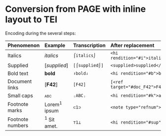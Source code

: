 # Conversion from PAGE with inline layout to TEI

Encoding during the several steps:

| Phenomenon       | Example                                            | Transcription  | After replacement                    |
|:-----------------|:---------------------------------------------------|:---------------|:-------------------------------------|
| Italics          | *italics*                                          | `⌠italics⌡`    | `<hi rendition="#i">italics</hi>`    |
| Supplied         | [*supplied*]                                       | `[⌠supplied⌡]` | `<supplied>supplied</supplied>`      |
| Bold text        | **bold**                                           | `↾bold⇃`       | `<hi rendition="#b">bold</hi>`       |
| Document links   | [**F42**]                                          | `[F42]`        | `[<ref target="#doc_F42">F42</ref>]` |
| Small caps       | <span style="font-variant: small-caps;">abc</span> | `₍ABC₎`        | `<hi rendition="#k">abc</hi>`        |
| Footnote marks   | Lorem<sup>1</sup> ipsum                            | `⊂1⊃`          | `<note type="refnum">1</note>`       |
| Footnote numbers | <sup>1</sup> Sit amet.                             | `⊤1⊥`          | `<hi rendition="#sup">1</hi>`        |
